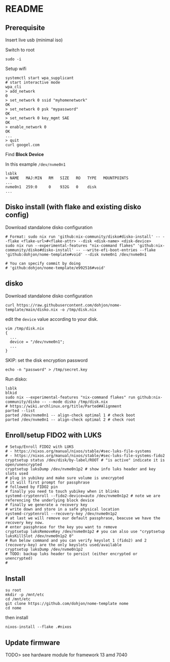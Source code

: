 # README

## Prerequisite

Insert live usb (minimal iso)

Switch to root

```console
sudo -i
```

Setup wifi

```console
systemctl start wpa_supplicant
# start interactive mode
wpa_cli
> add_network
0
> set_network 0 ssid "myhomenetwork"
OK
> set_network 0 psk "mypassword"
OK
> set_network 0 key_mgmt SAE
OK
> enable_network 0
OK
...
> quit
curl googel.com
```

Find **Block Device**

In this example `/dev/nvme0n1`

```console
lsblk
> NAME   MAJ:MIN   RM   SIZE   RO   TYPE   MOUNTPOINTS
...
nvme0n1  259:0     0    932G   0    disk
...
```



## Disko install (with flake and existing disko config)

Download standalone disko configuration

```console
# Format: sudo nix run 'github:nix-community/disko#disko-install' -- --flake <flake-url>#<flake-attr> --disk <disk-name> <disk-device>
sudo nix run --experimental-features "nix-command flakes" 'github:nix-community/disko#disko-install' -- --write-efi-boot-entries --flake 'github:dohjon/nome-template#void' --disk nvme0n1 /dev/nvme0n1

# You can specify commit by doing
# 'github:dohjon/nome-template/e992516#void'
```



## disko

Download standalone disko configuration

```console
curl https://raw.githubusercontent.com/dohjon/nome-template/main/disko.nix -o /tmp/disk.nix
```

edit the `device` value according to your disk.

```console
vim /tmp/disk.nix
{
  ...
  device = "/dev/nvme0n1";
  ...
}
```

SKIP: set the disk encryption password

```console
echo -n "password" > /tmp/secret.key
```

Run disko:

```console
lsblk
blkid
sudo nix --experimental-features "nix-command flakes" run github:nix-community/disko -- --mode disko /tmp/disk.nix
# https://wiki.archlinux.org/title/Parted#Alignment
parted --list
parted /dev/nvme0n1 -- align-check optimal 1 # check boot
parted /dev/nvme0n1 -- align-check optimal 2 # check root
```

## Enroll/setup FIDO2 with LUKS

```console
# Setup/Enroll FIDO2 with LUKS
# - https://nixos.org/manual/nixos/stable/#sec-luks-file-systems
# - https://nixos.org/manual/nixos/stable/#sec-luks-file-systems-fido2
cryptsetup status /dev/disk/by-label/ROOT # "is active" indicate it is open/unencrypted
cryptsetup luksDump /dev/nvme0n1p2 # show info luks header and key slots used
# plug in yubikey and make sure volume is unecrypted
# it will first prompt for passphrase
# followed by FIDO2 pin
# finally you need to touch yubikey when it blinks
systemd-cryptenroll --fido2-device=auto /dev/nvme0n1p2 # note we are referencing the underlying block device
# finally we generate a recovery key
# write down and store in a safe physical location
systemd-cryptenroll --recovery-key /dev/nvme0n1p2
# at last we will remove our default passphrase, beacuse we have the recovery key now.
# enter passphrase for the key you want to remove
cryptsetup luksRemoveKey /dev/nvme0n1p2 # you can also use "cryptsetup luksKillSlot /dev/nvme0n1p2 0"
# Run below command and you can verify keyslot 1 (fido2) and 2 (recovery-key) are the only keyslots used/available
cryptsetup luksDump /dev/nvme0n1p2
# TODO: backup luks header to persist (either encrypted or unencrypted)
#
```

## Install

```console
su root
mkdir -p /mnt/etc
cd /mnt/etc
git clone https://github.com/dohjon/nome-template nome
cd nome
```


then install

```console
nixos-install --flake .#nixos
```


## Update firmware

TODO> see hardware module for framework 13 amd 7040